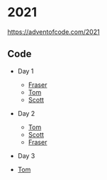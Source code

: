 # 2021

https://adventofcode.com/2021

## Code

- Day 1

  - [Fraser](fraser/day-1)
  - [Tom](tomp/day-1)
  - [Scott](scott/src/days/01)

- Day 2
  - [Tom](tomp/day-2)
  - [Scott](scott/src/days/02)
  - [Fraser](fraser/day-2)

- Day 3
- [Tom](tomp/day-3)